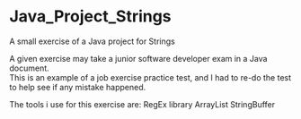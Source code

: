 # Java_Project_Strings
A small exercise of a Java project for Strings

A given exercise may take a junior software developer exam in a Java document.  
This is an example of a job exercise practice test, and I had to re-do 
the test to help see if any mistake happened. 

The tools i use for this exercise are:
RegEx library
ArrayList
StringBuffer
